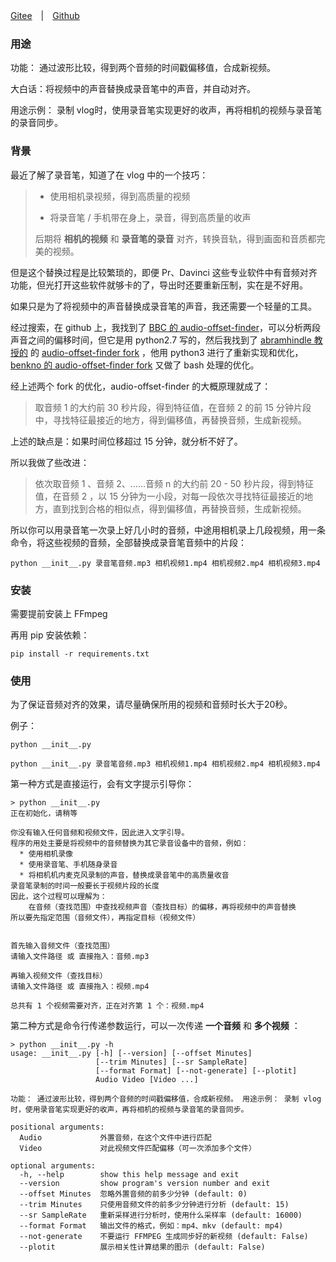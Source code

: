 [Gitee](https://gitee.com/haujet/audio-video-synchronization)　|　[Github](https://github.com/HaujetZhao/audio-video-synchronization) 

### 用途

功能： 通过波形比较，得到两个音频的时间戳偏移值，合成新视频。 

大白话：将视频中的声音替换成录音笔中的声音，并自动对齐。

用途示例： 录制 vlog时，使用录音笔实现更好的收声，再将相机的视频与录音笔的录音同步。

### 背景

最近了解了录音笔，知道了在 vlog 中的一个技巧：

> * 使用相机录视频，得到高质量的视频
>
> * 将录音笔 / 手机带在身上，录音，得到高质量的收声
>
> 后期将 **相机的视频** 和 **录音笔的录音** 对齐，转换音轨，得到画面和音质都完美的视频。

但是这个替换过程是比较繁琐的，即便 Pr、Davinci 这些专业软件中有音频对齐功能，但光打开这些软件就够卡的了，导出时还要重新压制，实在是不好用。

如果只是为了将视频中的声音替换成录音笔的声音，我还需要一个轻量的工具。

经过搜索，在 github 上，我找到了 [BBC 的 audio-offset-finder](https://github.com/bbc/audio-offset-finder)，可以分析两段声音之间的偏移时间，但它是用 python2.7 写的，然后我找到了 [abramhindle 教授的](https://github.com/abramhindle) 的 [audio-offset-finder fork](https://github.com/abramhindle/audio-offset-finder) ，他用 python3 进行了重新实现和优化，[benkno 的 audio-offset-finder fork]( https://github.com/benkno/audio-offset-finder) 又做了 bash 处理的优化。

经上述两个 fork 的优化，audio-offset-finder 的大概原理就成了：

> 取音频 1 的大约前 30 秒片段，得到特征值，在音频 2 的前 15 分钟片段中，寻找特征最接近的地方，得到偏移值，再替换音频，生成新视频。

上述的缺点是：如果时间位移超过 15 分钟，就分析不好了。

所以我做了些改进：

> 依次取音频 1 、音频 2、……音频 n 的大约前 20 - 50 秒片段，得到特征值，在音频 2 ，以 15 分钟为一小段，对每一段依次寻找特征最接近的地方，直到找到合格的相似点，得到偏移值，再替换音频，生成新视频。

所以你可以用录音笔一次录上好几小时的音频，中途用相机录上几段视频，用一条命令，将这些视频的音频，全部替换成录音笔音频中的片段：

```
python __init__.py 录音笔音频.mp3 相机视频1.mp4 相机视频2.mp4 相机视频3.mp4
```

### 安装

需要提前安装上 FFmpeg

再用 pip 安装依赖：

```
pip install -r requirements.txt
```

### 使用

为了保证音频对齐的效果，请尽量确保所用的视频和音频时长大于20秒。

例子：

```
python __init__.py
```

```shell
python __init__.py 录音笔音频.mp3 相机视频1.mp4 相机视频2.mp4 相机视频3.mp4
```

第一种方式是直接运行，会有文字提示引导你：

```
> python __init__.py
正在初始化，请稍等

你没有输入任何音频和视频文件，因此进入文字引导。
程序的用处主要是将视频中的音频替换为其它录音设备中的音频，例如：
  * 使用相机录像
  * 使用录音笔、手机随身录音
  * 将相机机内麦克风录制的声音，替换成录音笔中的高质量收音
录音笔录制的时间一般要长于视频片段的长度
因此，这个过程可以理解为：
    在音频（查找范围）中查找视频声音（查找目标）的偏移，再将视频中的声音替换
所以要先指定范围（音频文件），再指定目标（视频文件）


首先输入音频文件（查找范围）
请输入文件路径 或 直接拖入：音频.mp3

再输入视频文件（查找目标）
请输入文件路径 或 直接拖入：视频.mp4

总共有 1 个视频需要对齐，正在对齐第 1 个：视频.mp4
```

第二种方式是命令行传递参数运行，可以一次传递 **一个音频** 和 **多个视频** ：

```
> python __init__.py -h
usage: __init__.py [-h] [--version] [--offset Minutes]
                   [--trim Minutes] [--sr SampleRate]
                   [--format Format] [--not-generate] [--plotit]
                   Audio Video [Video ...]

功能： 通过波形比较，得到两个音频的时间戳偏移值，合成新视频。 用途示例： 录制 vlog
时，使用录音笔实现更好的收声，再将相机的视频与录音笔的录音同步。

positional arguments:
  Audio             外置音频，在这个文件中进行匹配
  Video             对此视频文件匹配偏移（可一次添加多个文件）

optional arguments:
  -h, --help        show this help message and exit
  --version         show program's version number and exit
  --offset Minutes  忽略外置音频的前多少分钟 (default: 0)
  --trim Minutes    只使用音频文件的前多少分钟进行分析 (default: 15)
  --sr SampleRate   重新采样进行分析时，使用什么采样率 (default: 16000)
  --format Format   输出文件的格式，例如：mp4、mkv (default: mp4)
  --not-generate    不要运行 FFMPEG 生成同步好的新视频 (default: False)
  --plotit          展示相关性计算结果的图示 (default: False)
```

